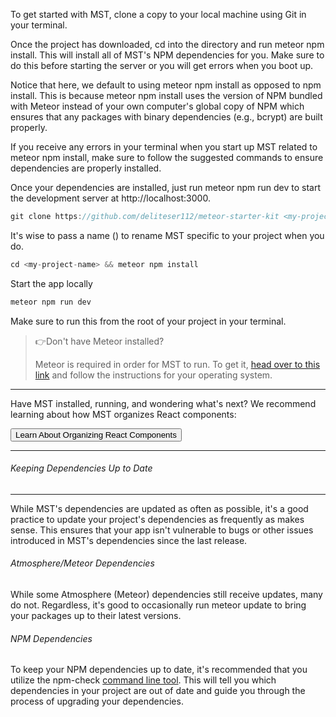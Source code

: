 To get started with MST, clone a copy to your local machine using Git in your terminal.

Once the project has downloaded,  <span class="badge">cd</span>  into the directory and run <span class="badge">meteor npm install</span>. This will install all of MST's NPM dependencies for you. Make sure to do this before starting the server or you will get errors when you boot up.

Notice that here, we default to using <span class="badge">meteor npm install</span> as opposed to <span class="badge">npm install</span>. This is because <span class="badge">meteor npm install</span> uses the version of NPM bundled with Meteor instead of your own computer's global copy of NPM which ensures that any packages with binary dependencies (e.g., <span class="badge">bcrypt</span>) are built properly.

If you receive any errors in your terminal when you start up MST related to meteor npm install, make sure to follow the suggested commands to ensure dependencies are properly installed.

Once your dependencies are installed, just run meteor <span class="badge">npm run dev</span> to start the development server at <span class="badge">http://localhost:3000</span>.

~~~js
git clone https://github.com/deliteser112/meteor-starter-kit <my-project-name>
~~~

It's wise to pass a name (<my-project-name>) to rename MST specific to your project when you do.
~~~js
cd <my-project-name> && meteor npm install
~~~
Start the app locally
~~~js
meteor npm run dev
~~~
Make sure to run this from the root of your project in your terminal.
<blockquote>
  👉Don't have Meteor installed?

  Meteor is required in order for MST to run. To get it, [head over to this link](https://www.meteor.com/developers/install) and follow the instructions for your operating system.
</blockquote>

***

Have MST installed, running, and wondering what's next? We recommend learning about how MST organizes React components:

[<Button variant="contained">Learn About Organizing React Components</Button>](https://github.com/deliteser112/meteor-starter-kit)

***

<h6>Keeping Dependencies Up to Date</h6>

***

While MST's dependencies are updated as often as possible, it's a good practice to update your project's dependencies as frequently as makes sense. This ensures that your app isn't vulnerable to bugs or other issues introduced in MST's dependencies since the last release.

<h6>Atmosphere/Meteor Dependencies</h6>

While some Atmosphere (Meteor) dependencies still receive updates, many do not. Regardless, it's good to occasionally run meteor update to bring your packages up to their latest versions.

<h6>NPM Dependencies</h6>

To keep your NPM dependencies up to date, it's recommended that you utilize the <span class="badge">npm-check</span> [command line tool](https://www.npmjs.com/package/npm-check). This will tell you which dependencies in your project are out of date and guide you through the process of upgrading your dependencies.